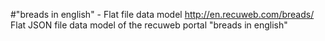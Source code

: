#"breads in english" - Flat file data model
http://en.recuweb.com/breads/
Flat JSON file data model of the recuweb portal "breads in english"
